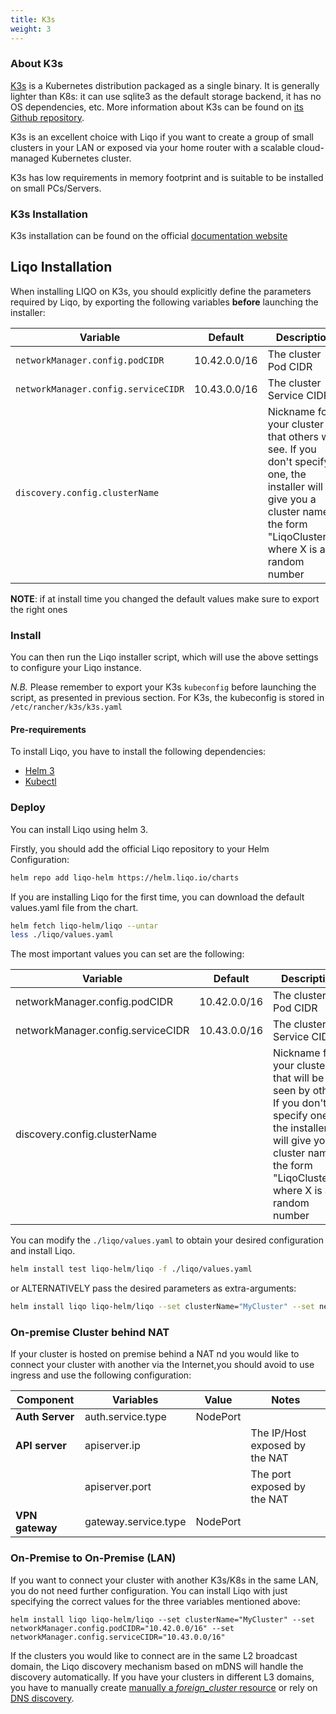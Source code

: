 ```yaml
---
title: K3s 
weight: 3
---
```


### About K3s

[K3s](https://k3s.io) is a Kubernetes distribution packaged as a single binary. It is generally lighter than K8s: it can use sqlite3 as the default storage backend, it has no OS dependencies, etc. More information about K3s can be found on [its Github repository](https://github.com/k3s-io/k3s).

K3s is an excellent choice with Liqo if you want to create a group of small clusters in your LAN or exposed via your home router with a scalable cloud-managed Kubernetes cluster.

K3s has low requirements in memory footprint and is suitable to be installed on small PCs/Servers.
### K3s Installation

K3s installation can be found on the official [documentation website](https://rancher.com/docs/k3s/latest/en/installation/)

## Liqo Installation

When installing LIQO on K3s, you should explicitly define the parameters required by Liqo, by exporting the following variables **before** launching the installer:

| Variable               | Default             | Description                                 |
| ---------------------- | -------             | ------------------------------------------- |
| `networkManager.config.podCIDR`             | 10.42.0.0/16        | The cluster Pod CIDR                        |
| `networkManager.config.serviceCIDR`         | 10.43.0.0/16        | The cluster Service CIDR                    |
| `discovery.config.clusterName`         |                     | Nickname for your cluster that others will see. If you don't specify one, the installer will give you a cluster name in the form "LiqoClusterX", where X is a random number |
__NOTE__: if at install time you changed the default values make sure to export the right ones
### Install

You can then run the Liqo installer script, which will use the above settings to configure your Liqo instance.

*N.B.* Please remember to export your K3s `kubeconfig` before launching the script, as presented in previous section. For K3s, the kubeconfig is stored in `/etc/rancher/k3s/k3s.yaml`

#### Pre-requirements

To install Liqo, you have to install the following dependencies:

* [Helm 3](https://helm.sh/docs/intro/install/)
* [Kubectl](https://kubernetes.io/docs/tasks/tools/install-kubectl/)

### Deploy

You can install Liqo using helm 3.

Firstly, you should add the official Liqo repository to your Helm Configuration:

```bash
helm repo add liqo-helm https://helm.liqo.io/charts
```

If you are installing Liqo for the first time, you can download the default values.yaml file from the chart.

```bash
helm fetch liqo-helm/liqo --untar
less ./liqo/values.yaml
```

The most important values you can set are the following:

| Variable               | Default             | Description                                 |
| ---------------------- | -------             | ------------------------------------------- |
| networkManager.config.podCIDR         | 10.42.0.0/16        | The cluster Pod CIDR                        |
| networkManager.config.serviceCIDR         | 10.43.0.0/16        | The cluster Service CIDR                    |
| discovery.config.clusterName         |         | Nickname for your cluster that will be seen by others. If you don't specify one, the installer will give you a cluster name in the form "LiqoClusterX", where X is a random number |

You can modify the ```./liqo/values.yaml``` to obtain your desired configuration and install Liqo.

```bash
helm install test liqo-helm/liqo -f ./liqo/values.yaml
```

or ALTERNATIVELY pass the desired parameters as extra-arguments:

```bash
helm install liqo liqo-helm/liqo --set clusterName="MyCluster" --set networkManager.config.podCIDR="10.42.0.0/16" --set networkManager.config.serviceCIDR="10.43.0.0/16" ...
```
### On-premise Cluster behind NAT

If your cluster is hosted on premise behind a NAT nd you would like to connect your cluster with another via the Internet,you should avoid to use ingress and use the following configuration:

| Component | Variables | Value | Notes |
| --------- | -------- | ------ | ----- |
| **Auth Server** | auth.service.type  | NodePort |
| **API server** | apiserver.ip |  | The IP/Host exposed by the NAT |
|                | apiserver.port |  | The port exposed by the NAT  |
| **VPN gateway** | gateway.service.type | NodePort |

### On-Premise to On-Premise (LAN)

If you want to connect your cluster with another K3s/K8s in the same LAN, you do not need further configuration. You can install Liqo with just specifying the correct values for the three variables mentioned above:

```
helm install liqo liqo-helm/liqo --set clusterName="MyCluster" --set networkManager.config.podCIDR="10.42.0.0/16" --set networkManager.config.serviceCIDR="10.43.0.0/16"
```

If the clusters you would like to connect are in the same L2 broadcast domain, the Liqo discovery mechanism based on mDNS will handle the discovery automatically. If you have your clusters in different L3 domains, you have to manually create [manually a *foreign_cluster* resource](/user/post-install/discovery) or rely on [DNS discovery](/user/post-install/discovery#manual-configuration).
